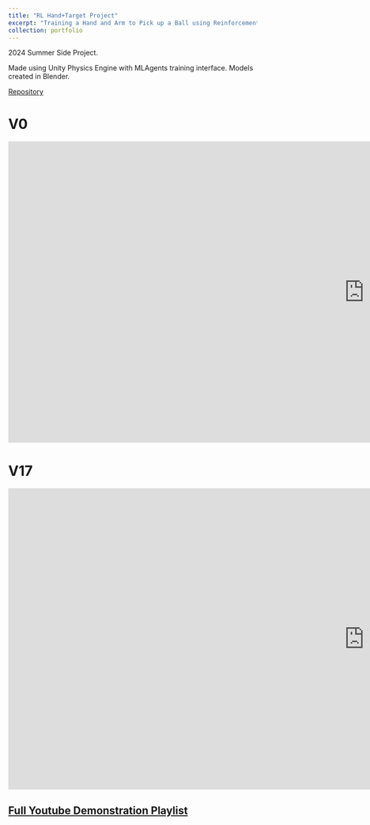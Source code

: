```yaml
---
title: "RL Hand+Target Project"
excerpt: "Training a Hand and Arm to Pick up a Ball using Reinforcement Learning and Transfer learning (PPO) \n <br/><img width='500' height='300' src='/images/RLHandTarget.png' >"
collection: portfolio
---
```


2024 Summer Side Project.

Made using Unity Physics Engine with MLAgents training interface. Models created in Blender.

[Repository](https://github.com/clarkipeng/RLHandTargetProject)


# V0

<iframe width="1440" height="609" src="https://www.youtube.com/embed/VgVqAIJxBvk?list=PLvzAuMPAVywO6-RWFGfXoudk62ZEKDIuk" title="RLThrowingProject | Holding 1/5 (No velocity penalty)" frameborder="0" allow="accelerometer; autoplay; clipboard-write; encrypted-media; gyroscope; picture-in-picture; web-share" referrerpolicy="strict-origin-when-cross-origin" allowfullscreen></iframe>



# V17

<iframe width="1440" height="609" src="https://www.youtube.com/embed/_yNpbxOqKTU?list=PLvzAuMPAVywO6-RWFGfXoudk62ZEKDIuk" title="RLThrowingProject | Holding 5/5 (All non-targeted auxiliary rewards)" frameborder="0" allow="accelerometer; autoplay; clipboard-write; encrypted-media; gyroscope; picture-in-picture; web-share" referrerpolicy="strict-origin-when-cross-origin" allowfullscreen></iframe>




[Full Youtube Demonstration Playlist](https://www.youtube.com/watch?v=_yNpbxOqKTU&list=PLvzAuMPAVywO6-RWFGfXoudk62ZEKDIuk&pp=gAQBiAQB)
-
